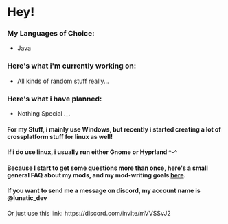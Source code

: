 <h1>Hey!</h1>

<h3>My Languages of Choice:</h3>
<ul>
  <li>Java</li>
</ul>
<h3>Here's what i'm currently working on:</h3>
<ul>
  <li>All kinds of random stuff really...</li>
</ul>
<h3>Here's what i have planned:</h3>
<ul>
  <li>Nothing Special ._.</li>
</ul>

<h4>For my Stuff, i mainly use Windows, but recently i started creating a lot of crossplatform stuff for linux as well!</h4>
<h4>If i do use linux, i usually run either Gnome or Hyprland ^-^</h4>

<h4>Because I start to get some questions more than once, here's a small general FAQ about my mods, and my mod-writing goals <a href="https://github.com/lunatic-gh/lunatic-gh/blob/main/FAQ.md">here</a>.</h4>

<h4>If you want to send me a message on discord, my account name is @lunatic_dev</h4>
<href>Or just use this link: https://discord.com/invite/mVVSSvJ2</href>

